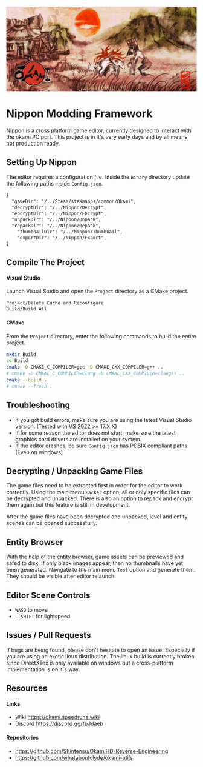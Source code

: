 ![](README.jpg)

# Nippon Modding Framework

Nippon is a cross platform game editor, currently designed to interact with the okami PC port. This project is in it's very early days and by all means not production ready.

## Setting Up Nippon

The editor requires a configuration file. Inside the `Binary` directory update the following paths inside `Config.json`.

```jsonc
{
  "gameDir": "/../Steam/steamapps/common/Okami",
  "decryptDir": "/../Nippon/Decrypt",
  "encryptDir": "/../Nippon/Encrypt",
  "unpackDir": "/../Nippon/Unpack",
  "repackDir": "/../Nippon/Repack",
	"thumbnailDir": "/../Nippon/Thumbnail",
	"exportDir": "/../Nippon/Export",
}
```

## Compile The Project

#### Visual Studio

Launch Visual Studio and open the `Project` directory as a CMake project.

```
Project/Delete Cache and Reconfigure
Build/Build All
```

#### CMake

From the `Project` directory, enter the following commands to build the entire project.

```sh
mkdir Build
cd Build
cmake -D CMAKE_C_COMPILER=gcc -D CMAKE_CXX_COMPILER=g++ ..
# cmake -D CMAKE_C_COMPILER=clang -D CMAKE_CXX_COMPILER=clang++ ..
cmake --build .
# cmake --fresh .
```

## Troubleshooting

 - If you got build errors, make sure you are using the latest Visual Studio version. (Tested with VS 2022 >= 17.X.X)
 - If for some reason the editor does not start, make sure the latest graphics card drivers are installed on your system.
 - If the editor crashes, be sure `Config.json` has POSIX compliant paths. (Even on windows)

## Decrypting / Unpacking Game Files

The game files need to be extracted first in order for the editor to work correctly. Using the main menu `Packer` option, all or only specific files can be decrypted and unpacked. There is also an option to repack and encrypt them again but this feature is still in development.

After the game files have been decrypted and unpacked, level and entity scenes can be opened successfully.

## Entity Browser

With the help of the entity browser, game assets can be previewed and safed to disk. If only black images appear, then no thumbnails have yet been generated. Navigate to the main menu `Tool` option and generate them. They should be visible after editor relaunch.

## Editor Scene Controls

- `WASD` to move
- `L-SHIFT` for lightspeed

## Issues / Pull Requests

If bugs are being found, please don't hesitate to open an issue. Especially if you are using an exotic linux distribution.
The linux build is currently broken since DirectXTex is only available on windows but a cross-platform implementation is on it's way.

## Resources

#### Links

- Wiki https://okami.speedruns.wiki
- Discord https://discord.gg/fbJdaeb

#### Repositories

- https://github.com/Shintensu/OkamiHD-Reverse-Engineering
- https://github.com/whataboutclyde/okami-utils
